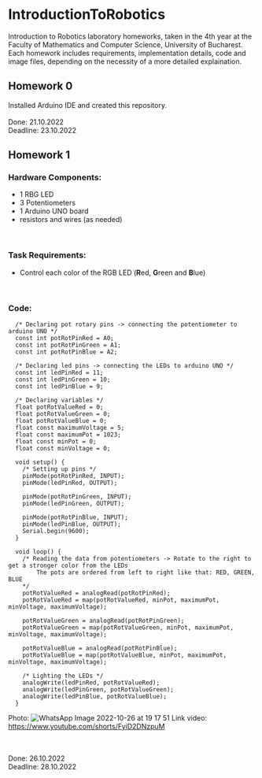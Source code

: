 # IntroductionToRobotics
Introduction to Robotics laboratory homeworks, taken in the 4th year at the Faculty of Mathematics and Computer Science, University of Bucharest. Each homework includes requirements, implementation details, code and image files, depending on the necessity of a more detailed explaination. 

## Homework 0
Installed Arduino IDE and created this repository.<br><br>
Done: 21.10.2022<br>
Deadline: 23.10.2022

## Homework 1
### Hardware Components:
 - 1 RBG LED
 - 3 Potentiometers
 - 1 Arduino UNO board
 - resistors and wires (as needed)
<br>

### Task Requirements:
 - Control each color of the RGB LED (**R**ed, **G**reen and **B**lue)
<br>

### Code:
```
  /* Declaring pot rotary pins -> connecting the potentiometer to arduino UNO */
  const int potRotPinRed = A0;
  const int potRotPinGreen = A1;
  const int potRotPinBlue = A2;

  /* Declaring led pins -> connecting the LEDs to arduino UNO */
  const int ledPinRed = 11;
  const int ledPinGreen = 10;
  const int ledPinBlue = 9;

  /* Declaring variables */
  float potRotValueRed = 0;
  float potRotValueGreen = 0;
  float potRotValueBlue = 0;
  float const maximumVoltage = 5;
  float const maximumPot = 1023;
  float const minPot = 0;
  float const minVoltage = 0;

  void setup() {
    /* Setting up pins */
    pinMode(potRotPinRed, INPUT);
    pinMode(ledPinRed, OUTPUT);

    pinMode(potRotPinGreen, INPUT);
    pinMode(ledPinGreen, OUTPUT);

    pinMode(potRotPinBlue, INPUT);
    pinMode(ledPinBlue, OUTPUT);
    Serial.begin(9600);
  }

  void loop() {
    /* Reading the data from potentiometers -> Rotate to the right to get a stronger color from the LEDs
        The pots are ordered from left to right like that: RED, GREEN, BLUE
    */
    potRotValueRed = analogRead(potRotPinRed);
    potRotValueRed = map(potRotValueRed, minPot, maximumPot, minVoltage, maximumVoltage);

    potRotValueGreen = analogRead(potRotPinGreen);
    potRotValueGreen = map(potRotValueGreen, minPot, maximumPot, minVoltage, maximumVoltage);

    potRotValueBlue = analogRead(potRotPinBlue);
    potRotValueBlue = map(potRotValueBlue, minPot, maximumPot, minVoltage, maximumVoltage);

    /* Lighting the LEDs */
    analogWrite(ledPinRed, potRotValueRed);
    analogWrite(ledPinGreen, potRotValueGreen);
    analogWrite(ledPinBlue, potRotValueBlue);
  }
```

Photo: ![WhatsApp Image 2022-10-26 at 19 17 51](https://user-images.githubusercontent.com/63961737/198081883-00c5223a-eb86-419a-b6d3-baaec2181342.jpeg)
Link video: https://www.youtube.com/shorts/FyiD2DNzpuM

<br><br>
Done: 26.10.2022<br>
Deadline: 28.10.2022
